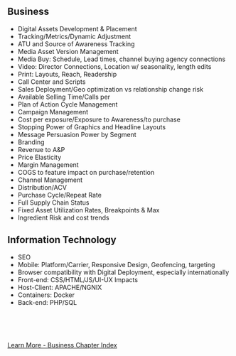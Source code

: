 
## Business

- Digital Assets Development & Placement
- Tracking/Metrics/Dynamic Adjustment
- ATU and Source of Awareness Tracking
- Media Asset Version Management
- Media Buy: Schedule, Lead times, channel buying agency connections
- Video: Director Connections, Location w/ seasonality, length edits
- Print: Layouts, Reach, Readership
- Call Center and Scripts
- Sales Deployment/Geo optimization vs relationship change risk
- Available Selling Time/Calls per
- Plan of Action Cycle Management
- Campaign Management
- Cost per exposure/Exposure to Awareness/to purchase
- Stopping Power of Graphics and Headline Layouts
- Message Persuasion Power by Segment
- Branding 
- Revenue to A&P
- Price Elasticity
- Margin Management
- COGS to feature impact on purchase/retention
- Channel Management
- Distribution/ACV
- Purchase Cycle/Repeat Rate
- Full Supply Chain Status
- Fixed Asset Utilization Rates, Breakpoints & Max
- Ingredient Risk and cost trends

## Information Technology

- SEO
- Mobile: Platform/Carrier, Responsive Design, Geofencing, targeting 
- Browser compatibility with Digital Deployment, especially internationally
- Front-end: CSS/HTML/JS/UI-UX Impacts
- Host-Client: APACHE/NGNIX
- Containers: Docker
- Back-end: PHP/SQL


<br>
<br>
<br>

[Learn More - Business Chapter Index](../chapters.md#business)
